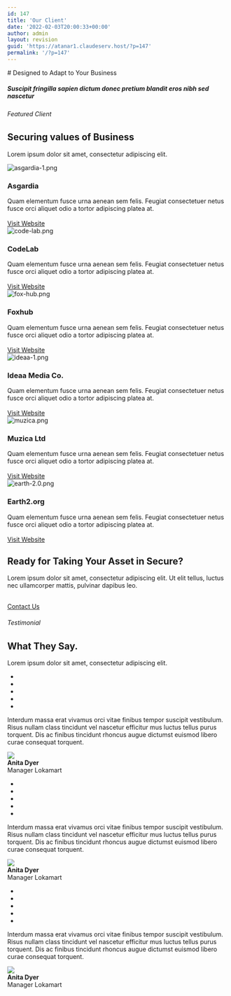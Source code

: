 ```yaml
---
id: 147
title: 'Our Client'
date: '2022-02-03T20:00:33+00:00'
author: admin
layout: revision
guid: 'https://atanar1.claudeserv.host/?p=147'
permalink: '/?p=147'
---
```


<style>/*! elementor - v3.5.5 - 03-02-2022 */
.elementor-heading-title{padding:0;margin:0;line-height:1}.elementor-widget-heading .elementor-heading-title[class*=elementor-size-]>a{color:inherit;font-size:inherit;line-height:inherit}.elementor-widget-heading .elementor-heading-title.elementor-size-small{font-size:15px}.elementor-widget-heading .elementor-heading-title.elementor-size-medium{font-size:19px}.elementor-widget-heading .elementor-heading-title.elementor-size-large{font-size:29px}.elementor-widget-heading .elementor-heading-title.elementor-size-xl{font-size:39px}.elementor-widget-heading .elementor-heading-title.elementor-size-xxl{font-size:59px}</style></head><body># Designed to Adapt to Your Business

##### Suscipit fringilla sapien dictum donec pretium blandit eros nibh sed nascetur

###### Featured Client

## Securing values of Business

Lorem ipsum dolor sit amet, consectetur adipiscing elit.

 ![asgardia-1.png](https://atanar1.claudeserv.host/wp-content/uploads/elementor/thumbs/asgardia-1-pjzf1vsg5inhxgdku0yxcf2pkd29xnzkrm1y03qbk0.png "asgardia-1.png")

###  <a>Asgardia </a>  
 

 Quam elementum fusce urna aenean sem felis. Feugiat consectetuer netus fusce orci aliquet odio a tortor adipiscing platea at.  
 [  
 Visit Website ](#)  
 ![code-lab.png](https://atanar1.claudeserv.host/wp-content/uploads/elementor/thumbs/code-lab-pjzf583sgb877jitbgz67kpplol9ax97w5k3firxfk.png "code-lab.png")

###  <a>CodeLab </a>  
 

 Quam elementum fusce urna aenean sem felis. Feugiat consectetuer netus fusce orci aliquet odio a tortor adipiscing platea at.  
 [  
 Visit Website ](#)  
 ![fox-hub.png](https://atanar1.claudeserv.host/wp-content/uploads/elementor/thumbs/fox-hub-pjzf5axb0tc26depv071x203du7cy0kewjijvcnqww.png "fox-hub.png")

###  <a>Foxhub </a>  
 

 Quam elementum fusce urna aenean sem felis. Feugiat consectetuer netus fusce orci aliquet odio a tortor adipiscing platea at.  
 [  
 Visit Website ](#)  
 ![ideaa-1.png](https://atanar1.claudeserv.host/wp-content/uploads/elementor/thumbs/ideaa-1-pjzf3ltsol0f7pvgrrsawzf4rski1otv053zod6c5c.png "ideaa-1.png")

###  <a>Ideaa Media Co. </a>  
 

 Quam elementum fusce urna aenean sem felis. Feugiat consectetuer netus fusce orci aliquet odio a tortor adipiscing platea at.  
 [  
 Visit Website ](#)  
 ![muzica.png](https://atanar1.claudeserv.host/wp-content/uploads/elementor/thumbs/muzica-pjzf4hsb4y866gl1l5lm9rcsyw6zbecqgjahzruy9s.png "muzica.png")

###  <a>Muzica Ltd </a>  
 

 Quam elementum fusce urna aenean sem felis. Feugiat consectetuer netus fusce orci aliquet odio a tortor adipiscing platea at.  
 [  
 Visit Website ](#)  
 ![earth-2.0.png](https://atanar1.claudeserv.host/wp-content/uploads/elementor/thumbs/earth-2.0-1-pjzf47g31ru0mr029j4q0byqfnlxyq7or445pqaa68.png "earth-2.0.png")

###  <a>Earth2.org </a>  
 

 Quam elementum fusce urna aenean sem felis. Feugiat consectetuer netus fusce orci aliquet odio a tortor adipiscing platea at.  
 [  
 Visit Website ](#)

## Ready for Taking Your Asset in Secure?

Lorem ipsum dolor sit amet, consectetur adipiscing elit. Ut elit tellus, luctus nec ullamcorper mattis, pulvinar dapibus leo.

 [  
 Contact Us  
 ](#)

###### Testimonial

## What They Say.

Lorem ipsum dolor sit amet, consectetur adipiscing elit.

- <a></a>
- <a></a>
- <a></a>
- <a></a>
- <a></a>

Interdum massa erat vivamus orci vitae finibus tempor suscipit vestibulum. Risus nullam class tincidunt vel nascetur efficitur mus luctus tellus purus torquent. Dis ac finibus tincidunt rhoncus augue dictumst euismod libero curae consequat torquent.

 ![](https://atanar1.claudeserv.host/wp-content/uploads/2022/02/lifestyle-beautiful-woman-in-the-office.jpg)  
 **Anita Dyer**  
 Manager Lokamart

- <a></a>
- <a></a>
- <a></a>
- <a></a>
- <a></a>

Interdum massa erat vivamus orci vitae finibus tempor suscipit vestibulum. Risus nullam class tincidunt vel nascetur efficitur mus luctus tellus purus torquent. Dis ac finibus tincidunt rhoncus augue dictumst euismod libero curae consequat torquent.

 ![](https://atanar1.claudeserv.host/wp-content/uploads/2022/02/lifestyle-beautiful-woman-in-the-office.jpg)  
 **Anita Dyer**  
 Manager Lokamart

- <a></a>
- <a></a>
- <a></a>
- <a></a>
- <a></a>

Interdum massa erat vivamus orci vitae finibus tempor suscipit vestibulum. Risus nullam class tincidunt vel nascetur efficitur mus luctus tellus purus torquent. Dis ac finibus tincidunt rhoncus augue dictumst euismod libero curae consequat torquent.

 ![](https://atanar1.claudeserv.host/wp-content/uploads/2022/02/lifestyle-beautiful-woman-in-the-office.jpg)  
 **Anita Dyer**  
 Manager Lokamart
